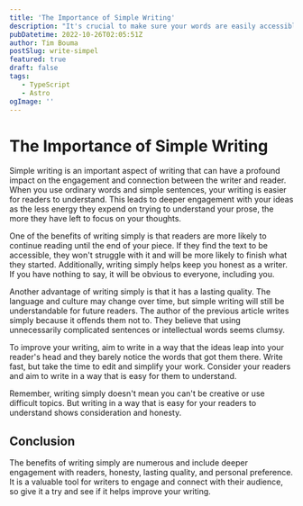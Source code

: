 ```yaml
---
title: 'The Importance of Simple Writing'
description: "It's crucial to make sure your words are easily accessible to your readers. Simple writing can achieve this, and in this article, we ll explore the benefits of writing in this way."
pubDatetime: 2022-10-26T02:05:51Z
author: Tim Bouma
postSlug: write-simpel
featured: true
draft: false
tags:
   - TypeScript
   - Astro
ogImage: ''
---
```


# The Importance of Simple Writing

Simple writing is an important aspect of writing that can have a profound impact on the engagement and connection between the writer and reader. When you use ordinary words and simple sentences, your writing is easier for readers to understand. This leads to deeper engagement with your ideas as the less energy they expend on trying to understand your prose, the more they have left to focus on your thoughts.

One of the benefits of writing simply is that readers are more likely to continue reading until the end of your piece. If they find the text to be accessible, they won't struggle with it and will be more likely to finish what they started. Additionally, writing simply helps keep you honest as a writer. If you have nothing to say, it will be obvious to everyone, including you.

Another advantage of writing simply is that it has a lasting quality. The language and culture may change over time, but simple writing will still be understandable for future readers. The author of the previous article writes simply because it offends them not to. They believe that using unnecessarily complicated sentences or intellectual words seems clumsy.

To improve your writing, aim to write in a way that the ideas leap into your reader's head and they barely notice the words that got them there. Write fast, but take the time to edit and simplify your work. Consider your readers and aim to write in a way that is easy for them to understand.

Remember, writing simply doesn't mean you can't be creative or use difficult topics. But writing in a way that is easy for your readers to understand shows consideration and honesty.

## Conclusion

The benefits of writing simply are numerous and include deeper engagement with readers, honesty, lasting quality, and personal preference. It is a valuable tool for writers to engage and connect with their audience, so give it a try and see if it helps improve your writing.
